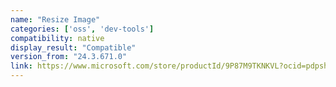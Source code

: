 ```yaml
---
name: "Resize Image"
categories: ['oss', 'dev-tools']
compatibility: native
display_result: "Compatible"
version_from: "24.3.671.0"
link: https://www.microsoft.com/store/productId/9P87M9TKNKVL?ocid=pdpshare
---
```

